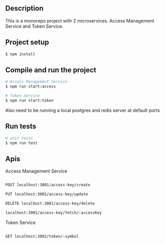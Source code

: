 
## Description

This is a monorepo project with 2 microservices. Access Management Service and Token Service.

## Project setup

```bash
$ npm install
```

## Compile and run the project

```bash
# Access Management Service
$ npm run start:access

# Token Service
$ npm run start:token

```
Also need to be running a local postgres and redis server at default ports

## Run tests

```bash
# unit tests
$ npm run test

```

## Apis

Access Management Service

```bash

POST localhost:3001/access-key/create

PUT localhost:3001/access-key/update

DELETE localhost:3001/access-key/delete

localhost:3001/access-key/fetch/:accessKey

```

Token Service

```bash

GET localhost:3002/token/:symbol

```
